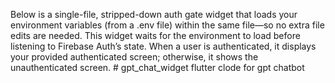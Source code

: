 Below is a single-file, stripped-down auth gate widget that loads your environment variables (from a .env file) within the same file—so no extra file edits are needed. This widget waits for the environment to load before listening to Firebase Auth’s state. When a user is authenticated, it displays your provided authenticated screen; otherwise, it shows the unauthenticated screen. # gpt_chat_widget
flutter clode for gpt chatbot
